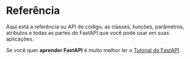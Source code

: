 # Referência

Aqui está a referência ou API de código, as classes, funções, parâmetros, atributos e
todas as partes do FastAPI que você pode usar em suas aplicações.

Se você quer **aprender FastAPI** é muito melhor ler o
[Tutorial do FastAPI](https://fastapi.tiangolo.com/tutorial/).
